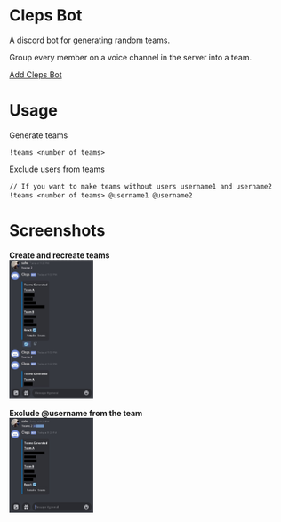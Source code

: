 # Cleps Bot
A discord bot for generating random teams.

Group every member on a voice channel in the server into a team.

[Add Cleps Bot](https://discord.com/api/oauth2/authorize?client_id=759274933476917259&permissions=3072&scope=bot)

# Usage

Generate teams
```
!teams <number of teams>
```

Exclude users from teams
```
// If you want to make teams without users username1 and username2
!teams <number of teams> @username1 @username2
```

# Screenshots

**Create and recreate teams**<br>
<img src="https://github.com/Aveek-Saha/ClepsBot/blob/master/img/cleps_bot_1.jpg" width="30%"></img>

**Exclude @username from the team**<br>
<img src="https://github.com/Aveek-Saha/ClepsBot/blob/master/img/cleps_bot_2.jpg" width="30%"></img>
